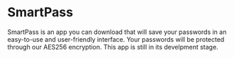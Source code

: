 # SmartPass
SmartPass is an app you can download that will save your passwords in an easy-to-use and user-friendly interface. Your passwords will be protected through our AES256 encryption. This app is still in its develpment stage.
